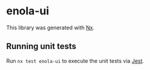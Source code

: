 # enola-ui

This library was generated with [Nx](https://nx.dev).

## Running unit tests

Run `nx test enola-ui` to execute the unit tests via [Jest](https://jestjs.io).
